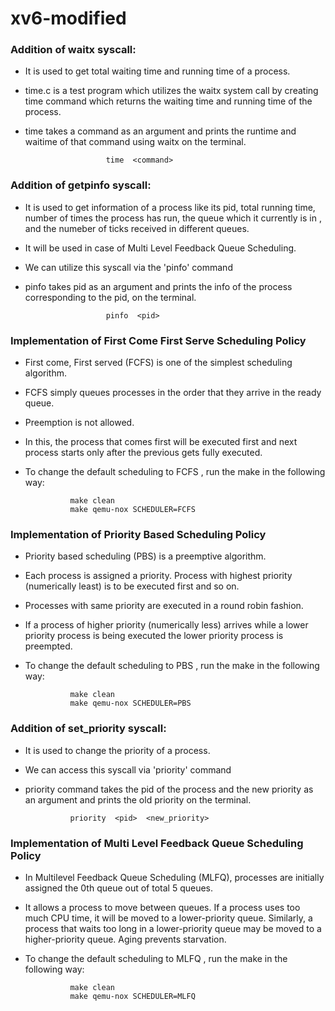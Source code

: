 # xv6-modified

### Addition of waitx syscall: 
+ It is used to get total waiting time and running time of  a process.

+ time.c is a test program which utilizes the waitx system call by creating time command which returns the waiting time and running time of the process.

+ time takes a command as an argument and prints the runtime and waitime of that command using waitx on the terminal.

                        time  <command>


### Addition of getpinfo syscall:
+ It is used to get information of a process like its pid, total running time, number of times the process has run, the queue which it currently is in , and the numeber of ticks received in different queues.

+ It will be used in case of Multi Level Feedback Queue Scheduling.

+ We can utilize this syscall via the 'pinfo' command

+ pinfo takes pid as an argument and prints the info of the process corresponding to the pid, on the terminal.

                        pinfo  <pid>

### Implementation of  First Come First Serve Scheduling Policy
+ First come, First served (FCFS) is one of the simplest scheduling algorithm. 

+ FCFS simply queues processes in the order that they arrive in the ready queue.

+ Preemption is not allowed.

+ In this, the process that comes first will be executed first and next process starts only after the previous gets fully executed.

+ To change the default scheduling to FCFS , run the make in the following way:

                make clean 
                make qemu-nox SCHEDULER=FCFS


### Implementation of Priority Based Scheduling Policy
+ Priority based scheduling (PBS) is a preemptive algorithm.

+ Each process is assigned a priority. Process with highest priority (numerically least) is to be executed first and so on.

+ Processes with same priority are executed in a round robin fashion.

+ If a process of higher priority (numerically less) arrives while a lower priority process is being executed the lower priority process is preempted.

+ To change the default scheduling to PBS , run the make in the following way: 

                make clean 
                make qemu-nox SCHEDULER=PBS


### Addition of set_priority syscall: 
+ It is used to change the priority of a process.

+ We can access this syscall via 'priority' command

+ priority command takes the pid of the process and the new priority  as an argument and prints the old priority on the terminal.

                priority  <pid>  <new_priority>


### Implementation of Multi Level Feedback Queue Scheduling Policy
+ In Multilevel Feedback Queue Scheduling (MLFQ), processes are initially assigned the 0th queue out of total 5 queues.

+ It allows a process to move between queues. If a process uses too much CPU time, it will be moved to a lower-priority queue. Similarly, a process that waits too long in a lower-priority queue may be moved to a higher-priority queue. Aging prevents starvation.

+ To change the default scheduling to MLFQ , run the make in the following way:

                make clean 
                make qemu-nox SCHEDULER=MLFQ